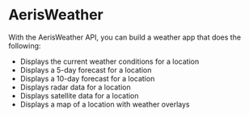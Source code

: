 # AerisWeather

With the AerisWeather API, you can build a weather app that does the following:

- Displays the current weather conditions for a location
- Displays a 5-day forecast for a location
- Displays a 10-day forecast for a location
- Displays radar data for a location
- Displays satellite data for a location
- Displays a map of a location with weather overlays
